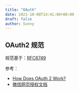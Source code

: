 ```yaml
---
title: "OAuth"
date: 2021-10-08T14:41:08+08:00
draft: false
author: Sunny
---
```


## OAuth2 规范

规范基于：[RFC6749](https://datatracker.ietf.org/doc/html/rfc6749)

参考：

- [How Does OAuth 2 Work?](https://freecontent.manning.com/how-does-oauth-2-work/)
- [微信网页授权文档](https://developers.weixin.qq.com/doc/offiaccount/OA_Web_Apps/Wechat_webpage_authorization.html)

